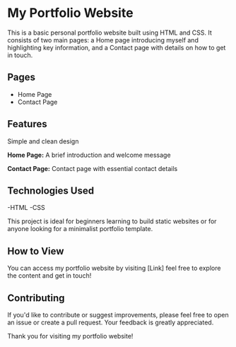 # My Portfolio Website

This is a basic personal portfolio website built using HTML and CSS. It consists of two main pages: a Home page introducing myself and highlighting key information, and a Contact page with details on how to get in touch.

## Pages

  - Home Page  
  - Contact Page

## Features
 
Simple and clean design

**Home Page:** A brief introduction and welcome message

**Contact Page:** Contact page with essential contact details

## Technologies Used

-HTML
-CSS

This project is ideal for beginners learning to build static websites or for anyone looking for a minimalist portfolio template.

## How to View

You can access my portfolio website by visiting [Link] feel free to explore the content and get in touch!

## Contributing
If you'd like to contribute or suggest improvements, please feel free to open an issue or create a pull request. Your feedback is greatly appreciated.

Thank you for visiting my portfolio website!
